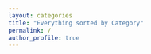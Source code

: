 ```yaml
---
layout: categories
title: "Everything sorted by Category"
permalink: /
author_profile: true
---
```

